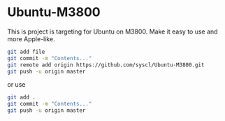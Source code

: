 # Ubuntu-M3800

This is project is targeting for Ubuntu on M3800. Make it easy to use and more Apple-like.

```sh
git add file
git commit -m "Contents..."
git remote add origin https://github.com/syscl/Ubuntu-M3800.git
git push -u origin master
```

or use
```sh
git add .
git commit -m "Contents..."
git push -u origin master
```
